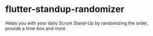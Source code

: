 # flutter-standup-randomizer
Helps you with your daily Scrum Stand-Up by randomizing the order, provide a time-box and more
